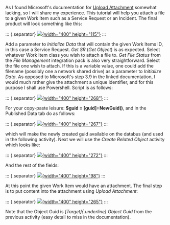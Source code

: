 ﻿As I found Microsoft\'s documentation for [Upload
Attachment](http://technet.microsoft.com/en-us/library/hh549280.aspx) somewhat
lacking, so I will share my experience. This tutorial will help you
attach a file to a given Work Item such as a Service Request or an
Incident.
The final product will look something like this:

::: {.separator}
[![](//2.bp.blogspot.com/-PscZpKfIUOc/UWSLCaJqQgI/AAAAAAAACHw/r0zWkuwzb0k/s400/orch01.png){width="400"
height="115"}](//2.bp.blogspot.com/-PscZpKfIUOc/UWSLCaJqQgI/AAAAAAAACHw/r0zWkuwzb0k/s1600/orch01.png)
:::

Add a parameter to *Initialize Data* that will contain the given Work
Items ID, in this case a Service Request.
*Get SR* (*Get Object*) is as expected. Select whatever Work Item class
you wish to attach a file to.
*Get File Status* from the *File Management* integration pack is also
very straightforward. Select the file one wish to attach. If this is a
variable value, one could add the filename (possibly one a network
shared drive) as a parameter to *Initialize Data*.
As opposed to Microsoft\'s step 3.9 in the linked documentation, I would
much rather give the attachment a unique identifier, and for this
purpose I shall use Powershell. Script is as follows:

::: {.separator}
[![](//3.bp.blogspot.com/-gQVSDNKa4aA/UWSNCtVbbmI/AAAAAAAACH4/TMQZiTGX8FM/s400/orch02.png){width="400"
height="268"}](//3.bp.blogspot.com/-gQVSDNKa4aA/UWSNCtVbbmI/AAAAAAAACH4/TMQZiTGX8FM/s1600/orch02.png)
:::

For your copy-paste leisure: **\$guid = \[guid\]::NewGuid()**, and in
the Published Data tab do as follows:

::: {.separator}
[![](//4.bp.blogspot.com/-lEJ-adVI6cQ/UWSNuE6oLhI/AAAAAAAACIA/rX6ZzJF_htQ/s400/orch3.png){width="400"
height="267"}](//4.bp.blogspot.com/-lEJ-adVI6cQ/UWSNuE6oLhI/AAAAAAAACIA/rX6ZzJF_htQ/s1600/orch3.png)
:::

which will make the newly created guid available on the databus (and
used in the following activity).
Next we will use the *Create Related Object* activity which looks like:

::: {.separator}
[![](//4.bp.blogspot.com/-i2RrcP8vqZY/UWSOWRDlWiI/AAAAAAAACII/AfMpktc87k8/s400/orch04.png){width="400"
height="272"}](//4.bp.blogspot.com/-i2RrcP8vqZY/UWSOWRDlWiI/AAAAAAAACII/AfMpktc87k8/s1600/orch04.png)
:::

And the rest of the fields:

::: {.separator}
[![](//4.bp.blogspot.com/-GXG6H_pPwgk/UWSOj6SGAXI/AAAAAAAACIQ/rrRAtJgNxgg/s400/orch05.png){width="400"
height="98"}](//4.bp.blogspot.com/-GXG6H_pPwgk/UWSOj6SGAXI/AAAAAAAACIQ/rrRAtJgNxgg/s1600/orch05.png)
:::

At this point the given Work Item would have an attachment. The final
step is to put content into the attachment using *Upload Attachment*:

::: {.separator}
[![](//4.bp.blogspot.com/-iR8iEoQTPiE/UWSO-4ABbHI/AAAAAAAACIY/2B0mjDRLxY8/s400/orch06.png){width="400"
height="265"}](//4.bp.blogspot.com/-iR8iEoQTPiE/UWSO-4ABbHI/AAAAAAAACIY/2B0mjDRLxY8/s1600/orch06.png)
:::

Note that the Object Guid is *[Target]{.underline} Object Guid* from the
previous activity (easy detail to miss in the documentation).


```

```
